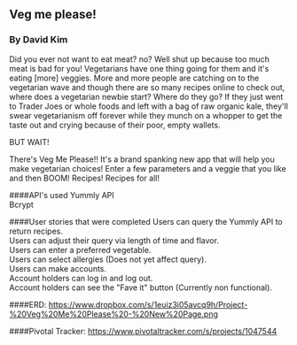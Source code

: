 ## Veg me please!
### By David Kim
Did you ever not want to eat meat? no? Well shut up because too much meat is bad for you! Vegetarians have one thing going for them and it's eating [more] veggies. More and more people are catching on to the vegetarian wave and though there are so many recipes online to check out, where does a vegetarian newbie start? Where do they go? If they just went to Trader Joes or whole foods and left with a bag of raw organic kale, they'll swear vegetarianism off forever while they munch on a whopper to get the taste out and crying because of their poor, empty wallets.

BUT WAIT!

There's Veg Me Please!! It's a brand spanking new app that will help you make vegetarian choices! Enter a few parameters and a veggie that you like and then BOOM! Recipes! Recipes for all!

####API's used
Yummly API <br>
Bcrypt


####User stories that were completed
Users can query the Yummly API to return recipes.<br>
Users can adjust their query via length of time and flavor.<br>
Users can enter a preferred vegetable.<br>
Users can select allergies (Does not yet affect query).<br>
Users can make accounts.<br>
Account holders can log in and log out.<br>
Account holders can see the "Fave it" button (Currently non functional).<br>

####ERD:
https://www.dropbox.com/s/1euiz3i05avcq9h/Project-%20Veg%20Me%20Please%20-%20New%20Page.png

####Pivotal Tracker:
https://www.pivotaltracker.com/s/projects/1047544
